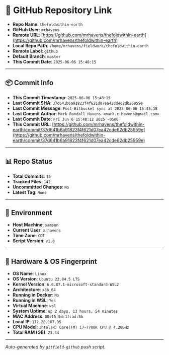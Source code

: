 # 🔗 GitHub Repository Link

- **Repo Name**: `thefoldwithin-earth`
- **GitHub User**: `mrhavens`
- **Remote URL**: [https://github.com/mrhavens/thefoldwithin-earth](https://github.com/mrhavens/thefoldwithin-earth)
- **Local Repo Path**: `/home/mrhavens/fieldwork/thefoldwithin-earth`
- **Remote Label**: `github`
- **Default Branch**: `master`
- **This Commit Date**: `2025-06-06 15:48:15`

---

## 📦 Commit Info

- **This Commit Timestamp**: `2025-06-06 15:48:15`
- **Last Commit SHA**: `37d641b6a91823f4f621d07ea42cde62db25959e`
- **Last Commit Message**: `Post-Bitbucket sync at 2025-06-06 15:45:18`
- **Last Commit Author**: `Mark Randall Havens <mark.r.havens@gmail.com>`
- **Last Commit Date**: `Fri Jun 6 15:48:12 2025 -0500`
- **This Commit URL**: [https://github.com/mrhavens/thefoldwithin-earth/commit/37d641b6a91823f4f621d07ea42cde62db25959e](https://github.com/mrhavens/thefoldwithin-earth/commit/37d641b6a91823f4f621d07ea42cde62db25959e)

---

## 📊 Repo Status

- **Total Commits**: `15`
- **Tracked Files**: `142`
- **Uncommitted Changes**: `No`
- **Latest Tag**: `None`

---

## 🧭 Environment

- **Host Machine**: `samson`
- **Current User**: `mrhavens`
- **Time Zone**: `CDT`
- **Script Version**: `v1.0`

---

## 🧬 Hardware & OS Fingerprint

- **OS Name**: `Linux`
- **OS Version**: `Ubuntu 22.04.5 LTS`
- **Kernel Version**: `6.6.87.1-microsoft-standard-WSL2`
- **Architecture**: `x86_64`
- **Running in Docker**: `No`
- **Running in WSL**: `Yes`
- **Virtual Machine**: `wsl`
- **System Uptime**: `up 2 days, 13 hours, 54 minutes`
- **MAC Address**: `00:15:5d:1f:ad:5b`
- **Local IP**: `172.28.107.95`
- **CPU Model**: `Intel(R) Core(TM) i7-7700K CPU @ 4.20GHz`
- **Total RAM (GB)**: `23.44`

---

_Auto-generated by `gitfield-github` push script._
